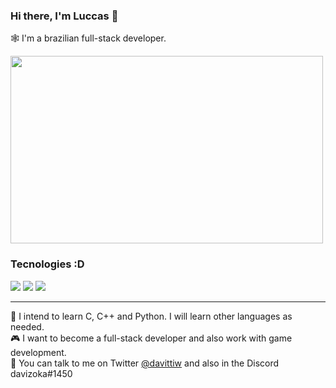 ### Hi there, I'm Luccas 👋

🕸 I'm a brazilian full-stack developer.

<img src="https://i.pinimg.com/originals/7e/90/8a/7e908ae8b2ca933188d7ab43e20dbaa2.gif" width="500" height="300">
 
 ### Tecnologies :D
<img src="https://img.shields.io/badge/HTML-FD9E12?style=for-the-badge&logo=html5&logoColor=white"> <img src="https://img.shields.io/badge/JavaScript-E64F09?style=for-the-badge&logo=javascript&logoColor=white">
 <img src="https://img.shields.io/badge/CSS-FA261E?&style=for-the-badge&logo=css3&logoColor=white">
 <hr>

📄 I intend to learn C, C++ and Python. I will learn other languages as needed.  
🎮 I want to become a full-stack developer and also work with game development.  
💬 You can talk to me on Twitter <a href="https://twitter.com/davittiw" target="_blank">@davittiw</a> and also in the Discord davizoka#1450
